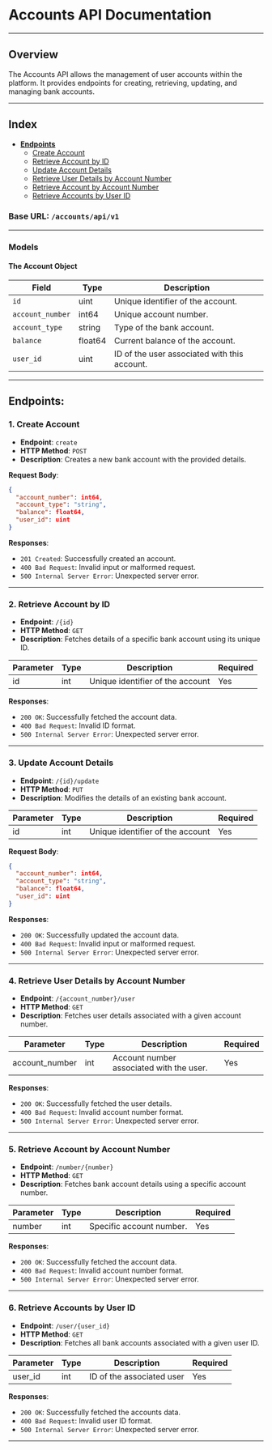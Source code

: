 # **Accounts API Documentation**

---

## **Overview**

The Accounts API allows the management of user accounts within the platform. It provides endpoints for creating,
retrieving, updating, and managing bank accounts.

---

## **Index**

- **[Endpoints](#endpoints)**
    - [Create Account](#1-create-account)
    - [Retrieve Account by ID](#2-retrieve-account-by-id)
    - [Update Account Details](#3-update-account-details)
    - [Retrieve User Details by Account Number](#4-retrieve-user-details-by-account-number)
    - [Retrieve Account by Account Number](#5-retrieve-account-by-account-number)
    - [Retrieve Accounts by User ID](#6-retrieve-accounts-by-user-id)

### **Base URL**: `/accounts/api/v1`

---

### **Models**

#### <a name="the-account-object"></a>**The Account Object**

| Field            | Type    | Description                                  |
|------------------|---------|----------------------------------------------|
| `id`             | uint    | Unique identifier of the account.            |
| `account_number` | int64   | Unique account number.                       |
| `account_type`   | string  | Type of the bank account.                    |
| `balance`        | float64 | Current balance of the account.              |
| `user_id`        | uint    | ID of the user associated with this account. |

---

## <a name="endpoints"></a>**Endpoints**:

### <a name="create-account"></a>**1. Create Account**

- **Endpoint**: `create`
- **HTTP Method**: `POST`
- **Description**: Creates a new bank account with the provided details.

**Request Body**:

```json
{
  "account_number": int64,
  "account_type": "string",
  "balance": float64,
  "user_id": uint
}
```

**Responses**:

- `201 Created`: Successfully created an account.
- `400 Bad Request`: Invalid input or malformed request.
- `500 Internal Server Error`: Unexpected server error.

---

### <a name="retrieve-account-by-id"></a>**2. Retrieve Account by ID**

- **Endpoint**: `/{id}`
- **HTTP Method**: `GET`
- **Description**: Fetches details of a specific bank account using its unique ID.

| Parameter | Type | Description                      | Required |
|-----------|------|----------------------------------|----------|
| id        | int  | Unique identifier of the account | Yes      |

**Responses**:

- `200 OK`: Successfully fetched the account data.
- `400 Bad Request`: Invalid ID format.
- `500 Internal Server Error`: Unexpected server error.

---

### <a name="update-account-details"></a>**3. Update Account Details**

- **Endpoint**: `/{id}/update`
- **HTTP Method**: `PUT`
- **Description**: Modifies the details of an existing bank account.

| Parameter | Type | Description                      | Required |
|-----------|------|----------------------------------|----------|
| id        | int  | Unique identifier of the account | Yes      |

**Request Body**:

```json
{
  "account_number": int64,
  "account_type": "string",
  "balance": float64,
  "user_id": uint
}
```

**Responses**:

- `200 OK`: Successfully updated the account data.
- `400 Bad Request`: Invalid input or malformed request.
- `500 Internal Server Error`: Unexpected server error.

---

### <a name="retrieve-user-details-by-account-number"></a>**4. Retrieve User Details by Account Number**

- **Endpoint**: `/{account_number}/user`
- **HTTP Method**: `GET`
- **Description**: Fetches user details associated with a given account number.

| Parameter      | Type | Description                              | Required |
|----------------|------|------------------------------------------|----------|
| account_number | int  | Account number associated with the user. | Yes      |

**Responses**:

- `200 OK`: Successfully fetched the user details.
- `400 Bad Request`: Invalid account number format.
- `500 Internal Server Error`: Unexpected server error.

---

### <a name="retrieve-account-by-account-number"></a>**5. Retrieve Account by Account Number**

- **Endpoint**: `/number/{number}`
- **HTTP Method**: `GET`
- **Description**: Fetches bank account details using a specific account number.

| Parameter | Type | Description              | Required |
|-----------|------|--------------------------|----------|
| number    | int  | Specific account number. | Yes      |

**Responses**:

- `200 OK`: Successfully fetched the account data.
- `400 Bad Request`: Invalid account number format.
- `500 Internal Server Error`: Unexpected server error.

---

### <a name="retrieve-accounts-by-user-id"></a>**6. Retrieve Accounts by User ID**

- **Endpoint**: `/user/{user_id}`
- **HTTP Method**: `GET`
- **Description**: Fetches all bank accounts associated with a given user ID.

| Parameter | Type | Description               | Required |
|-----------|------|---------------------------|----------|
| user_id   | int  | ID of the associated user | Yes      |

**Responses**:

- `200 OK`: Successfully fetched the accounts data.
- `400 Bad Request`: Invalid user ID format.
- `500 Internal Server Error`: Unexpected server error.

---
